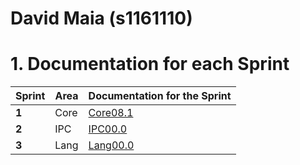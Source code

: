 **David Maia** (s1161110)
===============================

# 1. Documentation for each Sprint


|Sprint  | Area | Documentation for the Sprint |
|--------|------|------------------------------|
| **1**  | Core | [Core08.1](sp1)         |
| **2**  | IPC  | [IPC00.0](sp2)         |																				
| **3**  | Lang | [Lang00.0](sp3)         |																			
